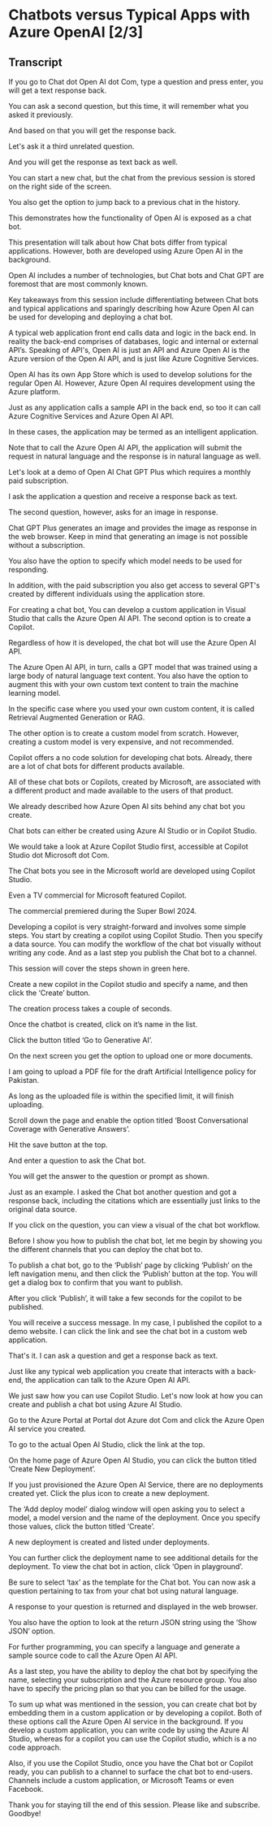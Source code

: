 # Chatbots versus Typical Apps with Azure OpenAI [2/3]

## Transcript

If you go to Chat dot Open AI dot Com, type a question and press enter, you will get a text response back.

You can ask a second question, but this time, it will remember what you asked it previously. 

And based on that you will get the response back.

Let's ask it a third unrelated question.

And you will get the response as text back as well.

You can start a new chat, but the chat from the previous session is stored on the right side of the screen.

You also get the option to jump back to a previous chat in the history.

This demonstrates how the functionality of Open AI is exposed as a chat bot.

This presentation will talk about how Chat bots differ from typical applications. However, both are developed using Azure Open AI in the background.

Open AI includes a number of technologies, but Chat bots and Chat GPT are foremost that are most commonly known.

Key takeaways from this session include differentiating between Chat bots and typical applications and sparingly describing how Azure Open AI can be used for developing and deploying a chat bot.

A typical web application front end calls data and logic in the back end. In reality the back-end comprises of databases, logic and internal or external API’s. Speaking of API's, Open AI is just an API and Azure Open AI is the Azure version of the Open AI API, and is just like Azure Cognitive Services.

Open AI has its own App Store which is used to develop solutions for the regular Open AI. However, Azure Open AI requires development using the Azure platform.

Just as any application calls a sample API in the back end, so too it can call Azure Cognitive Services and Azure Open AI API.

In these cases, the application may be termed as an intelligent application.

Note that to call the Azure Open AI API, the application will submit the request in natural language and the response is in natural language as well.

Let's look at a demo of Open AI Chat GPT Plus which requires a monthly paid subscription.

I ask the application a question and receive a response back as text.

The second question, however, asks for an image in response.

Chat GPT Plus generates an image and provides the image as response in the web browser. Keep in mind that generating an image is not possible without a subscription.

You also have the option to specify which model needs to be used for responding.

In addition, with the paid subscription you also get access to several GPT's created by different individuals using the application store.

For creating a chat bot, You can develop a custom application in Visual Studio that calls the Azure Open AI API. The second option is to create a Copilot.

Regardless of how it is developed, the chat bot will use the Azure Open AI API.

The Azure Open AI API, in turn, calls a GPT model that was trained using a large body of natural language text content. You also have the option to augment this with your own custom text content to train the machine learning model.

In the specific case where you used your own custom content, it is called Retrieval Augmented Generation or RAG.

The other option is to create a custom model from scratch. However, creating a custom model is very expensive, and not recommended.

Copilot offers a no code solution for developing chat bots. Already, there are a lot of chat bots for different products available. 

All of these chat bots or Copilots, created by Microsoft, are associated with a different product and made available to the users of that product.

We already described how Azure Open AI sits behind any chat bot you create.

Chat bots can either be created using Azure AI Studio or in Copilot Studio.

We would take a look at Azure Copilot Studio first, accessible at Copilot Studio dot Microsoft dot Com.

The Chat bots you see in the Microsoft world are developed using Copilot Studio.

Even a TV commercial for Microsoft featured Copilot.

The commercial premiered during the Super Bowl 2024.

Developing a copilot is very straight-forward and involves some simple steps. You start by creating a copilot using Copilot Studio. Then you specify a data source. You can modify the workflow of the chat bot visually without writing any code. And as a last step you publish the Chat bot to a channel.

This session will cover the steps shown in green here.

Create a new copilot in the Copilot studio and specify a name, and then click the ‘Create’ button. 

The creation process takes a couple of seconds.

Once the chatbot is created, click on it’s name in the list.

Click the button titled ‘Go to Generative AI’.

On the next screen you get the option to upload one or more documents.

I am going to upload a PDF file for the draft Artificial Intelligence policy for Pakistan.

As long as the uploaded file is within the specified limit, it will finish uploading.

Scroll down the page and enable the option titled ‘Boost Conversational Coverage with Generative Answers’.

Hit the save button at the top.

And enter a question to ask the Chat bot.

You will get the answer to the question or prompt as shown.

Just as an example. I asked the Chat bot another question and got a response back, including the citations which are essentially just links to the original data source.

If you click on the question, you can view a visual of the chat bot workflow.

Before I show you how to publish the chat bot, let me begin by showing you the different channels that you can deploy the chat bot to.

To publish a chat bot, go to the ‘Publish’ page by clicking ‘Publish’ on the left navigation menu, and then click the ‘Publish’ button at the top. You will get a dialog box to confirm that you want to publish.

After you click ‘Publish’, it will take a few seconds for the copilot to be published.

You will receive a success message. In my case, I published the copilot to a demo website. I can click the link and see the chat bot in a custom web application.

That's it. I can ask a question and get a response back as text.

Just like any typical web application you create that interacts with a back-end, the application can talk to the Azure Open AI API.

We just saw how you can use Copilot Studio. Let's now look at how you can create and publish a chat bot using Azure AI Studio.

Go to the Azure Portal at Portal dot Azure dot Com and click the Azure Open AI service you created.

To go to the actual Open AI Studio, click the link at the top.

On the home page of Azure Open AI Studio, you can click the button titled ‘Create New Deployment’. 

If you just provisioned the Azure Open AI Service, there are no deployments created yet. Click the plus icon to create a new deployment.

The ‘Add deploy model’ dialog window will open asking you to select a model, a model version and the name of the deployment. Once you specify those values, click the button titled ‘Create’. 

A new deployment is created and listed under deployments.

You can further click the deployment name to see additional details for the deployment. To view the chat bot in action, click ‘Open in playground’.

Be sure to select ‘tax’ as the template for the Chat bot. You can now ask a question pertaining to tax from your chat bot using natural language.

A response to your question is returned and displayed in the web browser.

You also have the option to look at the return JSON string using the ‘Show JSON’ option.

For further programming, you can specify a language and generate a sample source code to call the Azure Open AI API.

As a last step, you have the ability to deploy the chat bot by specifying the name, selecting your subscription and the Azure resource group. You also have to specify the pricing plan so that you can be billed for the usage.

To sum up what was mentioned in the session, you can create chat bot by embedding them in a custom application or by developing a copilot. Both of these options call the Azure Open AI service in the background. If you develop a custom application, you can write code by using the Azure AI Studio, whereas for a copilot you can use the Copilot studio, which is a no code approach.

Also, if you use the Copilot Studio, once you have the Chat bot or Copilot ready, you can publish to a channel to surface the chat bot to end-users. Channels include a custom application, or Microsoft Teams or even Facebook.

Thank you for staying till the end of this session. Please like and subscribe. Goodbye!

